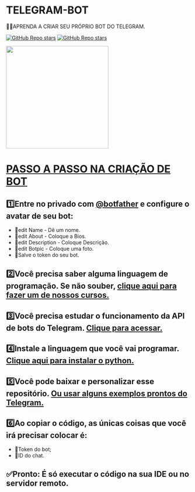 # TELEGRAM-BOT
👨‍⚖️APRENDA A CRIAR SEU PRÓPRIO BOT DO TELEGRAM.

[![GitHub Repo stars](https://img.shields.io/badge/CURSO%20NO-CANAL-03A9F4?logo=telegram)](https://t.me/BOTCRIADO) 
[![GitHub Repo stars](https://img.shields.io/badge/AJUDA%20NO-GRUPO-03A9F4?logo=telegram)](https://t.me/CODIGOGP)
<br>

<img src="https://blog.vandersonguidi.com.br/wp-content/uploads/2019/04/S_863346-MLB29530915311_032019-O.jpg" align="center" width="280"> <br>

# [PASSO A PASSO NA CRIAÇÃO DE BOT](https://t.me/BOTCRIADO/4)

## 1️⃣Entre no privado com [@botfather](https://t.me/botfather) e configure o avatar de seu bot:
* 🔹edit Name - Dê um nome.
* 🔹edit About - Coloque a Bios.
* 🔹edit Description - Coloque Descrição.
* 🔹edit Botpic - Coloque uma foto.
* 🔰Salve o token do seu bot.

## 2️⃣Você precisa saber alguma linguagem de programação. Se não souber, [clique aqui para fazer um de nossos cursos.](https://t.me/CODIGOCN/1333)

## 3️⃣Você precisa estudar o funcionamento da API de bots do Telegram. [Clique para acessar.](https://core.telegram.org/bots/api)

## 4️⃣Instale a linguagem que você vai programar. [Clique aqui para instalar o python.](https://pypi.org/project/pyTelegramBotAPI/#files)

## 5️⃣Você pode baixar e personalizar esse repositório. [Ou usar alguns exemplos prontos do Telegram.](https://core.telegram.org/bots/samples)

## 6️⃣Ao copiar o código, as únicas coisas que você irá precisar colocar é:
* 🔰Token do bot;
* 🔰ID do chat.

## ✅Pronto: É só executar o código na sua IDE ou no servidor remoto.
